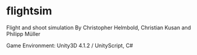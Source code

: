 flightsim
=========

Flight and shoot simulation
By Christopher Helmbold, Christian Kusan and  Philipp Müller

Game Environment: Unity3D 4.1.2 / UnityScript, C#
